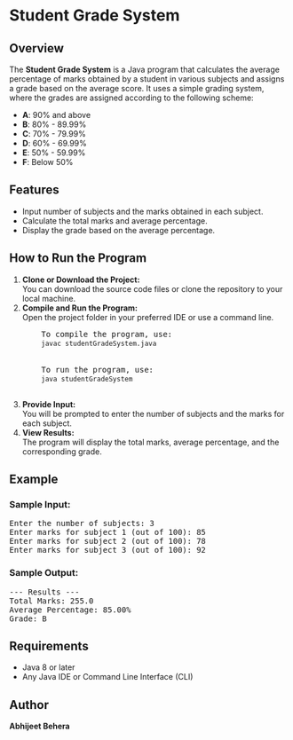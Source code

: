 # Student Grade System

## Overview

<p>
The <strong>Student Grade System</strong> is a Java program that calculates the average percentage of marks obtained by a student in various subjects and assigns a grade based on the average score. It uses a simple grading system, where the grades are assigned according to the following scheme:
</p>

<ul>
    <li><strong>A</strong>: 90% and above</li>
    <li><strong>B</strong>: 80% - 89.99%</li>
    <li><strong>C</strong>: 70% - 79.99%</li>
    <li><strong>D</strong>: 60% - 69.99%</li>
    <li><strong>E</strong>: 50% - 59.99%</li>
    <li><strong>F</strong>: Below 50%</li>
</ul>

## Features

<ul>
    <li>Input number of subjects and the marks obtained in each subject.</li>
    <li>Calculate the total marks and average percentage.</li>
    <li>Display the grade based on the average percentage.</li>
</ul>

## How to Run the Program

<ol>
    <li><strong>Clone or Download the Project:</strong><br>
    You can download the source code files or clone the repository to your local machine.
    </li>
    <li><strong>Compile and Run the Program:</strong><br>
    Open the project folder in your preferred IDE or use a command line.
    <pre>
    To compile the program, use:
    <code>javac studentGradeSystem.java</code><br><br>
    To run the program, use:
    <code>java studentGradeSystem</code>
    </pre>
    </li>
    <li><strong>Provide Input:</strong><br>
    You will be prompted to enter the number of subjects and the marks for each subject.
    </li>
    <li><strong>View Results:</strong><br>
    The program will display the total marks, average percentage, and the corresponding grade.
    </li>
</ol>

## Example

<h3>Sample Input:</h3>
<pre>
Enter the number of subjects: 3
Enter marks for subject 1 (out of 100): 85
Enter marks for subject 2 (out of 100): 78
Enter marks for subject 3 (out of 100): 92
</pre>

<h3>Sample Output:</h3>
<pre>
--- Results ---
Total Marks: 255.0
Average Percentage: 85.00%
Grade: B
</pre>

## Requirements

<ul>
    <li>Java 8 or later</li>
    <li>Any Java IDE or Command Line Interface (CLI)</li>
</ul>

## Author

<p><strong>Abhijeet Behera</strong></p>

